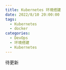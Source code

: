 ```yaml
---
title: Kubernetes 环境搭建
date: 2022/8/10 20:00:00
tags: 
  - Kubernetes
  - docker
categories: 
  - DevOps
  - 环境搭建
  - Kubernetes
---
```


待更新